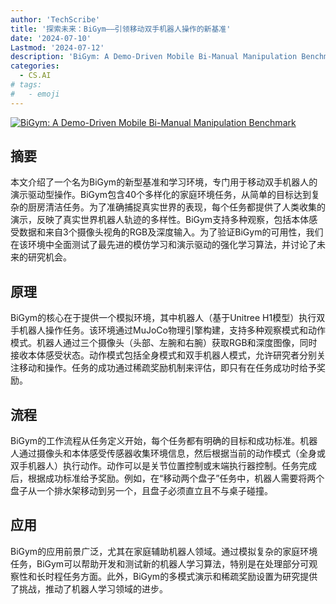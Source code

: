 ```yaml
---
author: 'TechScribe'
title: '探索未来：BiGym——引领移动双手机器人操作的新基准'
date: '2024-07-10'
Lastmod: '2024-07-12'
description: 'BiGym: A Demo-Driven Mobile Bi-Manual Manipulation Benchmark'
categories:
  - CS.AI
# tags:
#   - emoji
---
```


[![BiGym: A Demo-Driven Mobile Bi-Manual Manipulation Benchmark](https://arxiv-research-1301205113.cos.ap-guangzhou.myqcloud.com/images/2407.07788v2.pdf_0.jpg)](https://arxiv.org/abs/2407.07788v2)

## 摘要

本文介绍了一个名为BiGym的新型基准和学习环境，专门用于移动双手机器人的演示驱动型操作。BiGym包含40个多样化的家庭环境任务，从简单的目标达到复杂的厨房清洁任务。为了准确捕捉真实世界的表现，每个任务都提供了人类收集的演示，反映了真实世界机器人轨迹的多样性。BiGym支持多种观察，包括本体感受数据和来自3个摄像头视角的RGB及深度输入。为了验证BiGym的可用性，我们在该环境中全面测试了最先进的模仿学习和演示驱动的强化学习算法，并讨论了未来的研究机会。<!--more-->

## 原理

BiGym的核心在于提供一个模拟环境，其中机器人（基于Unitree H1模型）执行双手机器人操作任务。该环境通过MuJoCo物理引擎构建，支持多种观察模式和动作模式。机器人通过三个摄像头（头部、左腕和右腕）获取RGB和深度图像，同时接收本体感受状态。动作模式包括全身模式和双手机器人模式，允许研究者分别关注移动和操作。任务的成功通过稀疏奖励机制来评估，即只有在任务成功时给予奖励。

## 流程

BiGym的工作流程从任务定义开始，每个任务都有明确的目标和成功标准。机器人通过摄像头和本体感受传感器收集环境信息，然后根据当前的动作模式（全身或双手机器人）执行动作。动作可以是关节位置控制或末端执行器控制。任务完成后，根据成功标准给予奖励。例如，在“移动两个盘子”任务中，机器人需要将两个盘子从一个排水架移动到另一个，且盘子必须直立且不与桌子碰撞。

## 应用

BiGym的应用前景广泛，尤其在家庭辅助机器人领域。通过模拟复杂的家庭环境任务，BiGym可以帮助开发和测试新的机器人学习算法，特别是在处理部分可观察性和长时程任务方面。此外，BiGym的多模式演示和稀疏奖励设置为研究提供了挑战，推动了机器人学习领域的进步。